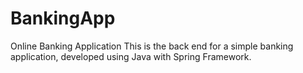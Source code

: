 # BankingApp
Online Banking Application
This is the back end for a simple banking application, developed using Java with Spring Framework.

